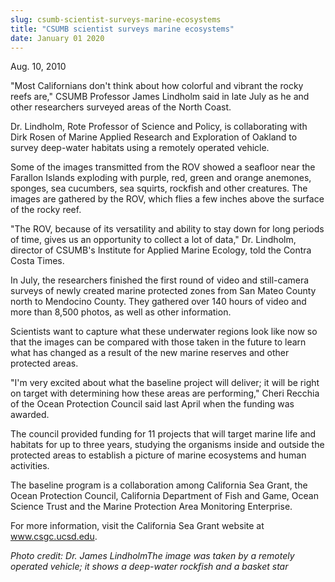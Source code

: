 ```yaml
---
slug: csumb-scientist-surveys-marine-ecosystems
title: "CSUMB scientist surveys marine ecosystems"
date: January 01 2020
---
```


<p>Aug. 10, 2010
</p><p>"Most Californians don't think about how colorful and vibrant the rocky reefs are," CSUMB Professor James Lindholm said in late July as he and other researchers surveyed areas of the North Coast.
</p><p>Dr. Lindholm, Rote Professor of Science and Policy, is collaborating with Dirk Rosen of Marine Applied Research and Exploration of Oakland to survey deep-water habitats using a remotely operated vehicle.
</p><p>Some of the images transmitted from the ROV showed a seafloor near the Farallon Islands exploding with purple, red, green and orange anemones, sponges, sea cucumbers, sea squirts, rockfish and other creatures. The images are gathered by the ROV, which flies a few inches above the surface of the rocky reef.
</p><p>"The ROV, because of its versatility and ability to stay down for long periods of time, gives us an opportunity to collect a lot of data," Dr. Lindholm, director of CSUMB's Institute for Applied Marine Ecology, told the Contra Costa Times.
</p><p>In July, the researchers finished the first round of video and still-camera surveys of newly created marine protected zones from San Mateo County north to Mendocino County. They gathered over 140 hours of video and more than 8,500 photos, as well as other information.
</p><p>Scientists want to capture what these underwater regions look like now so that the images can be compared with those taken in the future to learn what has changed as a result of the new marine reserves and other protected areas.
</p><p>"I'm very excited about what the baseline project will deliver; it will be right on target with determining how these areas are performing," Cheri Recchia of the Ocean Protection Council said last April when the funding was awarded.
</p><p>The council provided funding for 11 projects that will target marine life and habitats for up to three years, studying the organisms inside and outside the protected areas to establish a picture of marine ecosystems and human activities.
</p><p>The baseline program is a collaboration among California Sea Grant, the Ocean Protection Council, California Department of Fish and Game, Ocean Science Trust and the Marine Protection Area Monitoring Enterprise.
</p><p>For more information, visit the California Sea Grant website at <a href="http://www.csgc.ucsd.edu" title="www.csgc.ucsd.edu">www.csgc.ucsd.edu</a>.
</p><p><em>Photo credit: Dr. James LindholmThe image was taken by a remotely operated vehicle; it shows a deep-water rockfish and a basket star</em>
</p><p> 
</p><p> 
</p>
